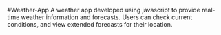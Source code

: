 #Weather-App
A weather app developed using javascript to provide real-time weather information and forecasts. Users can check current conditions, and view extended forecasts for their location.
